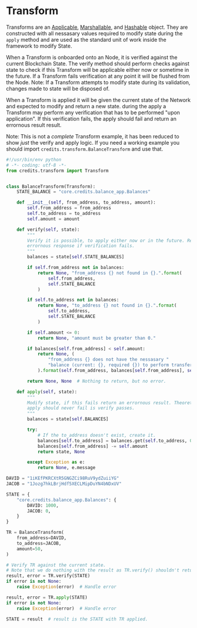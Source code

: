 # Transform
Transforms are an [Applicable](interfaces.html#applicable),
[Marshallable](interfaces.html#marshallable), and
[Hashable](interfaces.html#hashable) object.  They are constructed with all
nessasary values required to modify state during the ```apply``` method and are
used as the standard unit of work inside the framework to modify State.

When a Transform is onboarded onto an Node, it is verified against the current
Blockchain State. The verify method should perform checks against state to
check if this Transform will be applicable either now or sometime in the
future. If a Transform fails verification at any point it will be flushed from
the Node. Note: If a Transform attempts to modify state during its validation,
changes made to state will be disposed of.

When a Transform is applied it will be given the current state of the Network
and expected to modify and return a new state. during the apply a Transform may
perform any verification that has to be performed "upon application". If this
verification fails, the apply should fail and return an errornous result
result.

Note: This is not a _complete_ Transform example, it has been reduced to show
_just_ the verify and apply logic. If you need a working example you should
import ```credits.transform.BalanceTransform``` and use that.

```python
#!/usr/bin/env python
# -*- coding: utf-8 -*-
from credits.transform import Transform


class BalanceTransform(Transform):
    STATE_BALANCE = "core.credits.balance_app.Balances"

    def __init__(self, from_address, to_address, amount):
        self.from_address = from_address
        self.to_address = to_address
        self.amount = amount

    def verify(self, state):
        """
        Verify it is possible, to apply either now or in the future. Return an
        errornous response if verification fails.
        """
        balances = state[self.STATE_BALANCES]

        if self.from_address not in balances:
            return None, "from_address {} not found in {}.".format(
                self.from_address,
                self.STATE_BALANCE
            )

        if self.to_address not in balances:
            return None, "to_address {} not found in {}.".format(
                self.to_address,
                self.STATE_BALANCE
            )

        if self.amount <= 0:
            return None, "amount must be greater than 0."

        if balances[self.from_address] < self.amount:
            return None, (
                "from_address {} does not have the nessasary "
                "balance (current: {}, required {}) to perform transfer."
            ).format(self.from_address, balances[self.from_address], self.amount)

        return None, None  # Nothing to return, but no error.

    def apply(self, state):
        """
        Modify state, if this fails return an errornous result. Theoretially
        apply should never fail is verify passes.
        """
        balances = state[self.BALANCES]

        try:
            # If the to_address doesn't exist, create it.
            balances[self.to_address] = balances.get(self.to_address, 0) + self.amount
            balances[self.from_address] -= self.amount
            return state, None

        except Exception as e:
            return None, e.message

DAVID = "1iKEfPKRCXtR5GNGZCi98RuV9ydZuiiYG"
JACOB = "1Jozg7hkLBrjHdf5XECLMipDuYN4bNDxUV"

STATE = {
    "core.credits.balance_app.Balances": {
        DAVID: 1000,
        JACOB: 0,
    }
}

TR = BalanceTransform(
    from_address=DAVID,
    to_address=JACOB,
    amount=50,
)

# Verify TR against the current state.
# Note that we do nothing with the result as TR.verify() shouldn't return anything.
result, error = TR.verify(STATE)
if error is not None:
	raise Exception(error)  # Handle error

result, error = TR.apply(STATE)
if error is not None:
    raise Exception(error)  # Handle error

STATE = result  # result is the STATE with TR applied.
```
